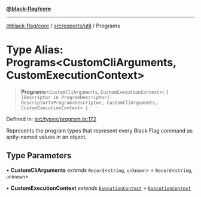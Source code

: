 [**@black-flag/core**](../../../../README.md)

***

[@black-flag/core](../../../../README.md) / [src/exports/util](../README.md) / Programs

# Type Alias: Programs\<CustomCliArguments, CustomExecutionContext\>

> **Programs**\<`CustomCliArguments`, `CustomExecutionContext`\>: `{ [Descriptor in ProgramDescriptor]: DescriptorToProgram<Descriptor, CustomCliArguments, CustomExecutionContext> }`

Defined in: [src/types/program.ts:172](https://github.com/Xunnamius/black-flag/blob/29a6a8eee6470040d4cbaf8ff2f3ff851bd9e0bf/src/types/program.ts#L172)

Represents the program types that represent every Black Flag command as
aptly-named values in an object.

## Type Parameters

• **CustomCliArguments** *extends* `Record`\<`string`, `unknown`\> = `Record`\<`string`, `unknown`\>

• **CustomExecutionContext** *extends* [`ExecutionContext`](ExecutionContext.md) = [`ExecutionContext`](ExecutionContext.md)
